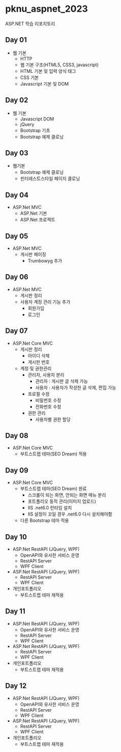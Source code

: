 # pknu_aspnet_2023
ASP.NET 학습 리포지토리

## Day 01
- 웹 기본
	- HTTP
	- 웹 기본 구조(HTML5, CSS3, javascript)
	- HTML 기본 및 입력 양식 태그
	- CSS 기본
	- Javascript 기본 및 DOM
	
## Day 02
- 웹 기본
	- Javascript DOM
	- jQuery
	- Bootstrap 기초
	- Bootstrap 예제 클로닝

## Day 03
- 웹기본
	- Bootstrap 예제 클로닝
	- 핀터레스트스타일 페이지 클로닝
	
	
## Day 04
- ASP.Net MVC
	- ASP.Net 기본
	- ASP.Net 프로젝트
	
	
## Day 05
- ASP.Net MVC
	- 게시판 페이징
		- Trumbowyg 추가
	
## Day 06
- ASP.Net MVC
	- 게시판 정리
	- 사용자 계정 관리 기능 추가
		- 회원가입
		- 로그인
		
## Day 07
- ASP.Net Core MVC
	- 게시판 정리
		- 아이디 삭제
		- 게시판 번호
	- 계정 및 권한관리
		- 관리자, 사용자 분리
			- 관리자 : 게시판 글 삭제 가능
			- 사용자 : 사용자가 작성한 글 삭제, 편집 가능
		- 프로필 수정
			- 비밀번호 수정
			- 전화번호 수정
		- 권한 관리
			- 사용자별 권한 할당
	
## Day 08
- ASP.Net Core MVC
	- 부트스트랩 테마(SEO Dream) 적용
	
	
## Day 09
- ASP.Net Core MVC
	- 부트스트랩 테마(SEO Dream) 완료
		- 스크롤이 되는 화면, 안되는 화면 메뉴 분리
		- 포트폴리오 동적 관리(이미지 업로드)
		- IIS .net6.0 런타임 설치
		- IIS 설정이 꼬일 경우 .net6.0 다시 설치해야함
	- 다른 Bootstrap 테마 적용
	
	
## Day 10
- ASP.Net RestAPI (JQuery, WPF)
	- OpenAPI와 유사한 서비스 운영
	- RestAPI Server
	- WPF Client
- ASP.Net RestAPI (JQuery, WPF)
	- RestAPI Server
	- WPF Client
- 개인포트폴리오
	- 부트스트랩 테마 재적용
	
## Day 11
- ASP.Net RestAPI (JQuery, WPF)
	- OpenAPI와 유사한 서비스 운영
	- RestAPI Server
	- WPF Client
- ASP.Net RestAPI (JQuery, WPF)
	- RestAPI Server
	- WPF Client
- 개인포트폴리오
	- 부트스트랩 테마 재적용
	
## Day 12
- ASP.Net RestAPI (JQuery, WPF)
	- OpenAPI와 유사한 서비스 운영
	- RestAPI Server
	- WPF Client
- ASP.Net RestAPI (JQuery, WPF)
	- RestAPI Server
	- WPF Client
- 개인포트폴리오
	- 부트스트랩 테마 재적용